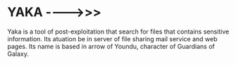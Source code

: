 # YAKA ---->>>
Yaka is a tool of post-exploitation that search for files that contains sensitive information. Its atuation be in server of file sharing mail service and web pages. Its name is based in arrow of Youndu, character of Guardians of Galaxy.
